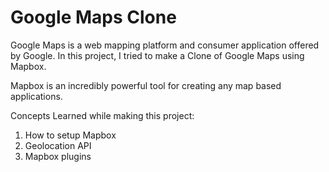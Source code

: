 # Google Maps Clone

Google Maps is a web mapping platform and consumer application offered by Google.
In this project, I tried to make a Clone of Google Maps using Mapbox.

Mapbox is an incredibly powerful tool for creating any map based applications.

Concepts Learned while making this project:
1. How to setup Mapbox
2. Geolocation API
3. Mapbox plugins
